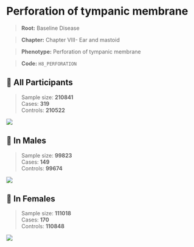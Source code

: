 # Perforation of tympanic membrane

> **Root:** Baseline Disease  

> **Chapter:** Chapter VIII- Ear and mastoid  

> **Phenotype:** Perforation of tympanic membrane  

> **Code:** `H8_PERFORATION`

## 🧪 All Participants  
> Sample size: **210841**  
> Cases: **319**  
> Controls: **210522**
<img src="/Disease/Figures/ALL/Incidence/H8_PERFORATION.png"/>
<CsvTable src="/public/Disease/Data/ALL/Incidence/COX_H8_PERFORATION.csv" label="🔍 View full results" />

## 👨 In Males  
> Sample size: **99823**  
> Cases: **149**  
> Controls: **99674**
<img src="/Disease/Figures/Male/Incidence/H8_PERFORATION.png"/>
<CsvTable src="/public/Disease/Data/Male/Incidence/COX_H8_PERFORATION.csv" label="🔍 View full results" />

## 👩 In Females  
> Sample size: **111018**  
> Cases: **170**  
> Controls: **110848**
<img src="/Disease/Figures/Female/Incidence/H8_PERFORATION.png"/>
<CsvTable src="/public/Disease/Data/Female/Incidence/COX_H8_PERFORATION.csv" label="🔍 View full results" />
